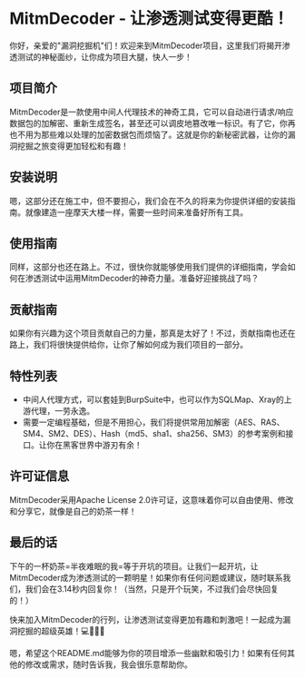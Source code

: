 # MitmDecoder - 让渗透测试变得更酷！

你好，亲爱的"漏洞挖掘机"们！欢迎来到MitmDecoder项目，这里我们将揭开渗透测试的神秘面纱，让你成为项目大腿，快人一步！

## 项目简介

MitmDecoder是一款使用中间人代理技术的神奇工具，它可以自动进行请求/响应数据包的加解密、重新生成签名，甚至还可以调皮地篡改唯一标识。有了它，你再也不用为那些难以处理的加密数据包而烦恼了。这就是你的新秘密武器，让你的漏洞挖掘之旅变得更加轻松和有趣！

## 安装说明

嗯，这部分还在施工中，但不要担心，我们会在不久的将来为你提供详细的安装指南。就像建造一座摩天大楼一样，需要一些时间来准备好所有工具。

## 使用指南

同样，这部分也还在路上。不过，很快你就能够使用我们提供的详细指南，学会如何在渗透测试中运用MitmDecoder的神奇力量。准备好迎接挑战了吗？

## 贡献指南

如果你有兴趣为这个项目贡献自己的力量，那真是太好了！不过，贡献指南也还在路上，我们将很快提供给你，让你了解如何成为我们项目的一部分。

## 特性列表

- 中间人代理方式，可以套娃到BurpSuite中，也可以作为SQLMap、Xray的上游代理，一劳永逸。
- 需要一定编程基础，但是不用担心，我们将提供常用加解密（AES、RAS、SM4、SM2、DES）、Hash（md5、sha1、sha256、SM3）的参考案例和接口。让你在黑客世界中游刃有余！

## 许可证信息

MitmDecoder采用Apache License 2.0许可证，这意味着你可以自由使用、修改和分享它，就像是自己的奶茶一样！

## 最后的话

下午的一杯奶茶=半夜难眠的我=等于开坑的项目。让我们一起开坑，让MitmDecoder成为渗透测试的一颗明星！如果你有任何问题或建议，随时联系我们，我们会在3.14秒内回复你！（当然，只是开个玩笑，不过我们会尽快回复的！）

快来加入MitmDecoder的行列，让渗透测试变得更加有趣和刺激吧！一起成为漏洞挖掘的超级英雄！💻🦸‍♂️💥

嗯，希望这个README.md能够为你的项目增添一些幽默和吸引力！如果有任何其他的修改或需求，随时告诉我，我会很乐意帮助你。
